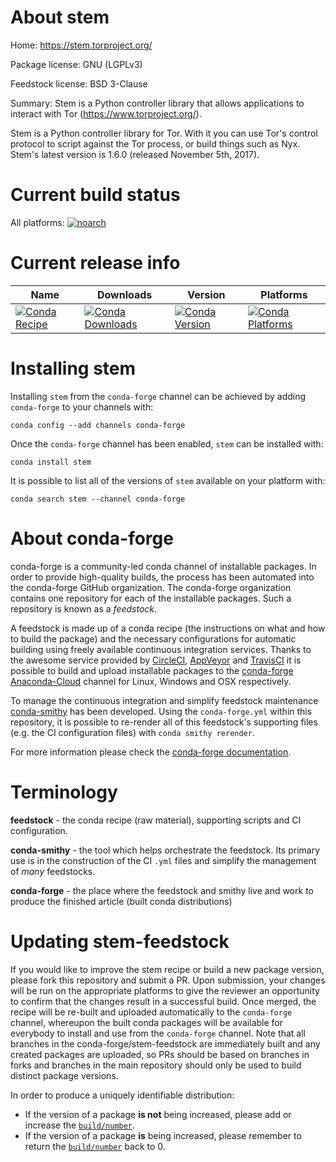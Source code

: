 About stem
==========

Home: https://stem.torproject.org/

Package license: GNU (LGPLv3)

Feedstock license: BSD 3-Clause

Summary: Stem is a Python controller library that allows applications to interact with Tor (https://www.torproject.org/).

Stem is a Python controller library for Tor. With it you can use Tor's control protocol to script against the Tor process, or build things such as Nyx. Stem's latest version is 1.6.0 (released November 5th, 2017).

Current build status
====================

All platforms:
[![noarch](https://img.shields.io/circleci/project/github/conda-forge/stem-feedstock/master.svg?label=noarch)](https://circleci.com/gh/conda-forge/stem-feedstock)

Current release info
====================

| Name | Downloads | Version | Platforms |
| --- | --- | --- | --- |
| [![Conda Recipe](https://img.shields.io/badge/recipe-stem-green.svg)](https://anaconda.org/conda-forge/stem) | [![Conda Downloads](https://img.shields.io/conda/dn/conda-forge/stem.svg)](https://anaconda.org/conda-forge/stem) | [![Conda Version](https://img.shields.io/conda/vn/conda-forge/stem.svg)](https://anaconda.org/conda-forge/stem) | [![Conda Platforms](https://img.shields.io/conda/pn/conda-forge/stem.svg)](https://anaconda.org/conda-forge/stem) |

Installing stem
===============

Installing `stem` from the `conda-forge` channel can be achieved by adding `conda-forge` to your channels with:

```
conda config --add channels conda-forge
```

Once the `conda-forge` channel has been enabled, `stem` can be installed with:

```
conda install stem
```

It is possible to list all of the versions of `stem` available on your platform with:

```
conda search stem --channel conda-forge
```


About conda-forge
=================

conda-forge is a community-led conda channel of installable packages.
In order to provide high-quality builds, the process has been automated into the
conda-forge GitHub organization. The conda-forge organization contains one repository
for each of the installable packages. Such a repository is known as a *feedstock*.

A feedstock is made up of a conda recipe (the instructions on what and how to build
the package) and the necessary configurations for automatic building using freely
available continuous integration services. Thanks to the awesome service provided by
[CircleCI](https://circleci.com/), [AppVeyor](https://www.appveyor.com/)
and [TravisCI](https://travis-ci.org/) it is possible to build and upload installable
packages to the [conda-forge](https://anaconda.org/conda-forge)
[Anaconda-Cloud](https://anaconda.org/) channel for Linux, Windows and OSX respectively.

To manage the continuous integration and simplify feedstock maintenance
[conda-smithy](https://github.com/conda-forge/conda-smithy) has been developed.
Using the ``conda-forge.yml`` within this repository, it is possible to re-render all of
this feedstock's supporting files (e.g. the CI configuration files) with ``conda smithy rerender``.

For more information please check the [conda-forge documentation](https://conda-forge.org/docs/).

Terminology
===========

**feedstock** - the conda recipe (raw material), supporting scripts and CI configuration.

**conda-smithy** - the tool which helps orchestrate the feedstock.
                   Its primary use is in the construction of the CI ``.yml`` files
                   and simplify the management of *many* feedstocks.

**conda-forge** - the place where the feedstock and smithy live and work to
                  produce the finished article (built conda distributions)


Updating stem-feedstock
=======================

If you would like to improve the stem recipe or build a new
package version, please fork this repository and submit a PR. Upon submission,
your changes will be run on the appropriate platforms to give the reviewer an
opportunity to confirm that the changes result in a successful build. Once
merged, the recipe will be re-built and uploaded automatically to the
`conda-forge` channel, whereupon the built conda packages will be available for
everybody to install and use from the `conda-forge` channel.
Note that all branches in the conda-forge/stem-feedstock are
immediately built and any created packages are uploaded, so PRs should be based
on branches in forks and branches in the main repository should only be used to
build distinct package versions.

In order to produce a uniquely identifiable distribution:
 * If the version of a package **is not** being increased, please add or increase
   the [``build/number``](https://conda.io/docs/user-guide/tasks/build-packages/define-metadata.html#build-number-and-string).
 * If the version of a package **is** being increased, please remember to return
   the [``build/number``](https://conda.io/docs/user-guide/tasks/build-packages/define-metadata.html#build-number-and-string)
   back to 0.
